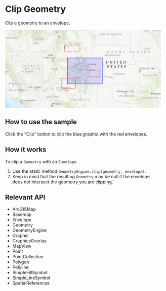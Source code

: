 # Clip Geometry

Clip a geometry to an envelope.

![](ClipGeometry.gif)

## How to use the sample

Click the "Clip" button to clip the blue graphic with the red envelopes.

## How it works

To clip a `Geometry` with an `Envelope`:

1. Use the static method `GeometryEngine.clip(geometry, envelope)`.
2. Keep in mind that the resulting `Geometry` may be null if the envelope does not intersect the
  geometry you are clipping.`

## Relevant API

* ArcGISMap
* Basemap
* Envelope
* Geometry
* GeometryEngine
* Graphic
* GraphicsOverlay
* MapView
* Point
* PointCollection
* Polygon
* Polyline
* SimpleFillSymbol
* SimpleLineSymbol
* SpatialReferences
